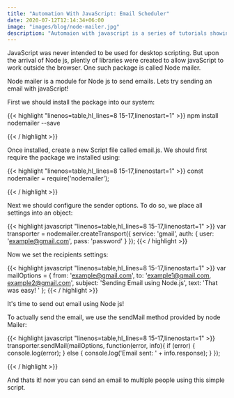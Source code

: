 ```yaml
---
title: "Automation With JavaScript: Email Scheduler"
date: 2020-07-12T12:14:34+06:00
image: "images/blog/node-mailer.jpg"
description: "Automaion with javascript is a series of tutorials showing how easy it is to automate daily tasks using javaScript and Node.js."
---
```


JavaScript was never intended to be used for desktop scripting. But upon the arrival of Node js, plently of libraries <!--more--> were created to allow javaScript to work outside the browser. One such package is called Node mailer.

Node mailer is a module for Node js to send emails. Lets try sending an email with javaScript!

First we should install the package into our system:

{{< highlight  "linenos=table,hl_lines=8 15-17,linenostart=1" >}}
npm install nodemailer --save

{{< / highlight >}}

Once installed, create a new Script file called email.js. We should first require the package we installed using:

{{< highlight "linenos=table,hl_lines=8 15-17,linenostart=1" >}}
const nodemailer = require('nodemailer');

{{< / highlight >}}



Next we should configure the sender options. To do so, we place all settings into an object:

{{< highlight javascript "linenos=table,hl_lines=8 15-17,linenostart=1" >}}
var transporter = nodemailer.createTransport({
  service: 'gmail',
  auth: {
    user: 'example@gmail.com',
    pass: 'password'
  }
});
{{< / highlight >}}

Now we set the recipients settings:

{{< highlight javascript "linenos=table,hl_lines=8 15-17,linenostart=1" >}}
var mailOptions = {
  from: 'example@gmail.com',
  to: 'example1@gmail.com, example2@gmail.com',
  subject: 'Sending Email using Node.js',
  text: 'That was easy! '
};
{{< / highlight >}}

It's time to send out email using Node js!

To actually send the email, we use the sendMail method provided by node Mailer:

{{< highlight javascript "linenos=table,hl_lines=8 15-17,linenostart=1" >}}
transporter.sendMail(mailOptions, function(error, info){
  if (error) {
    console.log(error);
  } else {
    console.log('Email sent: ' + info.response);
  }
});

{{< / highlight >}}

And thats it! now you can send an email to multiple people using this simple script.
